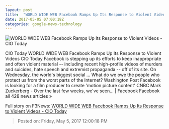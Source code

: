 ```yaml
---
layout: post
title:  "WORLD WIDE WEB Facebook Ramps Up Its Response to Violent Videos - CIO Today"
date: 2017-05-05 07:00:18Z
categories: google-news-technology
---
```


![WORLD WIDE WEB Facebook Ramps Up Its Response to Violent Videos - CIO Today](http://www.cio-today.com/images/super/larger-16-Big-Data-Analytics-laptop-team2.jpg)

CIO Today WORLD WIDE WEB Facebook Ramps Up Its Response to Violent Videos CIO Today Facebook is stepping up its efforts to keep inappropriate and often violent material -- including recent high-profile videos of murders and suicides, hate speech and extremist propaganda -- off of its site. On Wednesday, the world's biggest social ... What do we owe the people who protect us from the worst parts of the Internet? Washington Post Facebook is looking for a film producer to create 'motion picture content' CNBC Mark Zuckerberg - Over the last few weeks, we've seen... | Facebook Facebook all 428 news articles »


Full story on F3News: [WORLD WIDE WEB Facebook Ramps Up Its Response to Violent Videos - CIO Today](http://www.f3nws.com/n/QgaRuC)

> Posted on: Friday, May 5, 2017 12:00:18 PM
